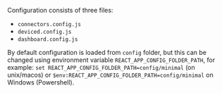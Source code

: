 Configuration consists of three files: 
- `connectors.config.js`
- `deviced.config.js`
- `dashboard.config.js`

By default configuration is loaded from `config` folder, but this can be changed using environment  variable `REACT_APP_CONFIG_FOLDER_PATH`, for example: `set REACT_APP_CONFIG_FOLDER_PATH=config/minimal` (on unix/macos) or  `$env:REACT_APP_CONFIG_FOLDER_PATH=config/minimal` on Windows (Powershell). 